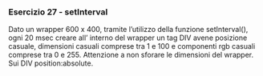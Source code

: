 ### Esercizio 27 - setInterval
Dato un wrapper 600 x 400, tramite l’utilizzo della funzione setInterval(), ogni 20 msec creare all’ interno
del wrapper un tag DIV avene posizione casuale, dimensioni casuali comprese tra 1 e 100 e componenti rgb
casuali comprese tra 0 e 255. Attenzione a non sforare le dimensioni del wrapper. Sui DIV position:absolute.